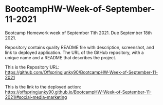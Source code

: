 # BootcampHW-Week-of-September-11-2021
Bootcamp Homework week of September 11th 2021. Due September 18th 2021.

Repository contains quality README file with description, screenshot, and link to deployed application.
 The URL of the GitHub repository, with a unique name and a README that describes the project.




This is the Repository URL:
        https://github.com/Offspringjunky90/BootcampHW-Week-of-September-11-2021

This is the link to the deployed action:
        https://offspringjunky90.github.io/BootcampHW-Week-of-September-11-2021/#social-media-marketing
